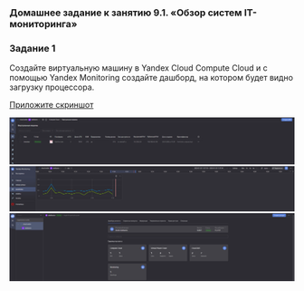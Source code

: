 ### Домашнее задание к занятию 9.1. «Обзор систем IT-мониторинга»

### Задание 1

Создайте виртуальную машину в Yandex Cloud Compute Cloud и с помощью Yandex Monitoring создайте дашборд, на котором будет видно загрузку процессора.

<ins>Приложите скриншот<ins>

![img](img/img01.png)
![img](img/img02.png)
![img](img/img03.png)
